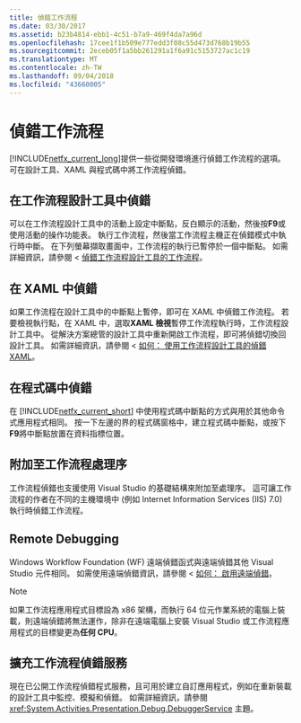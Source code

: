 ```yaml
---
title: 偵錯工作流程
ms.date: 03/30/2017
ms.assetid: b23b4814-ebb1-4c51-b7a9-469f4da7a96d
ms.openlocfilehash: 17cee1f1b509e777edd3f08c55d473d768b19b55
ms.sourcegitcommit: 2eceb05f1a5bb261291a1f6a91c5153727ac1c19
ms.translationtype: MT
ms.contentlocale: zh-TW
ms.lasthandoff: 09/04/2018
ms.locfileid: "43660005"
---
```

# <a name="debugging-workflows"></a>偵錯工作流程
[!INCLUDE[netfx_current_long](../../../includes/netfx-current-long-md.md)]提供一些從開發環境進行偵錯工作流程的選項。 可在設計工具、XAML 與程式碼中將工作流程偵錯。  
  
## <a name="debugging-in-the-workflow-designer"></a>在工作流程設計工具中偵錯  
 可以在工作流程設計工具中的活動上設定中斷點，反白顯示的活動，然後按**F9**或使用活動的操作功能表。 執行工作流程，然後當工作流程主機正在偵錯模式中執行時中斷。 在下列螢幕擷取畫面中，工作流程的執行已暫停於一個中斷點。 如需詳細資訊，請參閱 <<c0> [ 偵錯工作流程設計工具的工作流程](/visualstudio/workflow-designer/debugging-workflows-with-the-workflow-designer)。  
  
## <a name="debugging-in-xaml"></a>在 XAML 中偵錯  
 如果工作流程在設計工具中的中斷點上暫停，即可在 XAML 中偵錯工作流程。 若要檢視執行點，在 XAML 中，選取**XAML 檢視**暫停工作流程執行時，工作流程設計工具中。 從解決方案總管的設計工具中重新開啟工作流程，即可將偵錯切換回設計工具。 如需詳細資訊，請參閱 <<c0> [ 如何： 使用工作流程設計工具的偵錯 XAML](/visualstudio/workflow-designer/how-to-debug-xaml-with-the-workflow-designer)。  
  
## <a name="debugging-in-code"></a>在程式碼中偵錯  
 在 [!INCLUDE[netfx_current_short](../../../includes/netfx-current-short-md.md)] 中使用程式碼中斷點的方式與用於其他命令式應用程式相同。 按一下左邊的界的程式碼窗格中，建立程式碼中斷點，或按下**F9**將中斷點放置在資料指標位置。  
  
## <a name="attaching-to-a-workflow-process"></a>附加至工作流程處理序  
 工作流程偵錯也支援使用 Visual Studio 的基礎結構來附加至處理序。 這可讓工作流程的作者在不同的主機環境中 (例如 Internet Information Services (IIS) 7.0) 執行時偵錯工作流程。  
  
## <a name="remote-debugging"></a>Remote Debugging  
 Windows Workflow Foundation (WF) 遠端偵錯函式與遠端偵錯其他 Visual Studio 元件相同。 如需使用遠端偵錯資訊，請參閱 <<c0> [ 如何： 啟用遠端偵錯](https://go.microsoft.com/fwlink/?LinkId=196257)。  
  
> [!NOTE]
>  如果工作流程應用程式目標設為 x86 架構，而執行 64 位元作業系統的電腦上裝載，則遠端偵錯將無法運作，除非在遠端電腦上安裝 Visual Studio 或工作流程應用程式的目標變更為**任何 CPU**。  
  
## <a name="extending-the-workflow-debugging-service"></a>擴充工作流程偵錯服務  
 現在已公開工作流程偵錯程式服務，且可用於建立自訂應用程式，例如在重新裝載的設計工具中監控、模擬和偵錯。 如需詳細資訊，請參閱 <xref:System.Activities.Presentation.Debug.DebuggerService> 主題。
